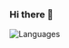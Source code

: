 ### Hi there 👋

<!--
**ubaidmanzoor987/ubaidmanzoor987** is a ✨ _special_ ✨ repository because its `README.md` (this file) appears on your GitHub profile.

Here are some ideas to get you started:

- 🔭 I’m currently working on ...
- 🌱 I’m currently learning ...
- 👯 I’m looking to collaborate on ...
- 🤔 I’m looking for help with ...
- 💬 Ask me about ...
- 📫 How to reach me: ...
- 😄 Pronouns: ...
- ⚡ Fun fact: ...
-->
![Languages](https://wakatime.com/share/@9301ebd7-4612-44ea-b6cb-6d0cb4c298bd/6f37c257-7146-486f-9531-d4574f3e0e2e.png)

